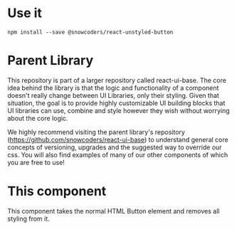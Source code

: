 # Use it
`npm install --save @snowcoders/react-unstyled-button`

# Parent Library
This repository is part of a larger repository called react-ui-base. The core idea behind the library is that the logic and functionality of a component doesn't really change between UI Libraries, only their styling. Given that situation, the goal is to provide highly customizable UI building blocks that UI libraries can use, combine and style however they wish without worrying about the core logic.

We highly recommend visiting the parent library's repository (https://github.com/snowcoders/react-ui-base) to understand general core concepts of versioning, upgrades and the suggested way to override our css. You will also find examples of many of our other components of which you are free to use! 

# This component
This component takes the normal HTML Button element and removes all styling from it.